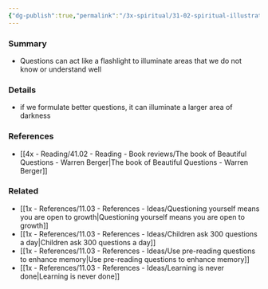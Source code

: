 ```yaml
---
{"dg-publish":true,"permalink":"/3x-spiritual/31-02-spiritual-illustrations/questions-like-a-flashlight/","title":"Questions like a flashlight","dgShowBacklinks":false}
---
```



### Summary
- Questions can act like a flashlight to illuminate areas that we do not know or understand well

### Details
- if we formulate better questions, it can illuminate a larger area of darkness

### References
- [[4x - Reading/41.02 - Reading - Book reviews/The book of Beautiful Questions - Warren Berger\|The book of Beautiful Questions - Warren Berger]]

### Related
- [[1x - References/11.03 - References - Ideas/Questioning yourself means you are open to growth\|Questioning yourself means you are open to growth]]
- [[1x - References/11.03 - References - Ideas/Children ask 300 questions a day\|Children ask 300 questions a day]]
- [[1x - References/11.03 - References - Ideas/Use pre-reading questions to enhance memory\|Use pre-reading questions to enhance memory]]
- [[1x - References/11.03 - References - Ideas/Learning is never done\|Learning is never done]]